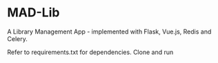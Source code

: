 # MAD-Lib
A Library Management App - implemented with Flask, Vue.js, Redis and Celery.

Refer to requirements.txt for dependencies. Clone and run 
